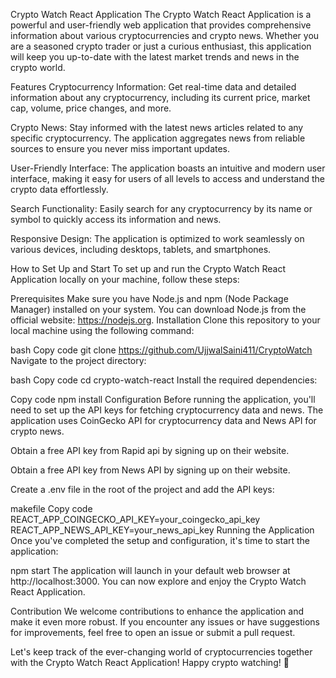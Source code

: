 Crypto Watch React Application
The Crypto Watch React Application is a powerful and user-friendly web application that provides comprehensive information about various cryptocurrencies and crypto news. Whether you are a seasoned crypto trader or just a curious enthusiast, this application will keep you up-to-date with the latest market trends and news in the crypto world.

Features
Cryptocurrency Information: Get real-time data and detailed information about any cryptocurrency, including its current price, market cap, volume, price changes, and more.

Crypto News: Stay informed with the latest news articles related to any specific cryptocurrency. The application aggregates news from reliable sources to ensure you never miss important updates.

User-Friendly Interface: The application boasts an intuitive and modern user interface, making it easy for users of all levels to access and understand the crypto data effortlessly.

Search Functionality: Easily search for any cryptocurrency by its name or symbol to quickly access its information and news.

Responsive Design: The application is optimized to work seamlessly on various devices, including desktops, tablets, and smartphones.

How to Set Up and Start
To set up and run the Crypto Watch React Application locally on your machine, follow these steps:

Prerequisites
Make sure you have Node.js and npm (Node Package Manager) installed on your system. You can download Node.js from the official website: https://nodejs.org.
Installation
Clone this repository to your local machine using the following command:

bash
Copy code
git clone https://github.com/UjjwalSaini411/CryptoWatch
Navigate to the project directory:

bash
Copy code
cd crypto-watch-react
Install the required dependencies:

Copy code
npm install
Configuration
Before running the application, you'll need to set up the API keys for fetching cryptocurrency data and news. The application uses CoinGecko API for cryptocurrency data and News API for crypto news.

Obtain a free API key from Rapid api by signing up on their website.

Obtain a free API key from News API by signing up on their website.

Create a .env file in the root of the project and add the API keys:

makefile
Copy code
REACT_APP_COINGECKO_API_KEY=your_coingecko_api_key
REACT_APP_NEWS_API_KEY=your_news_api_key
Running the Application
Once you've completed the setup and configuration, it's time to start the application:


npm start
The application will launch in your default web browser at http://localhost:3000. You can now explore and enjoy the Crypto Watch React Application.

Contribution
We welcome contributions to enhance the application and make it even more robust. If you encounter any issues or have suggestions for improvements, feel free to open an issue or submit a pull request.

Let's keep track of the ever-changing world of cryptocurrencies together with the Crypto Watch React Application! Happy crypto watching! 🚀

 



